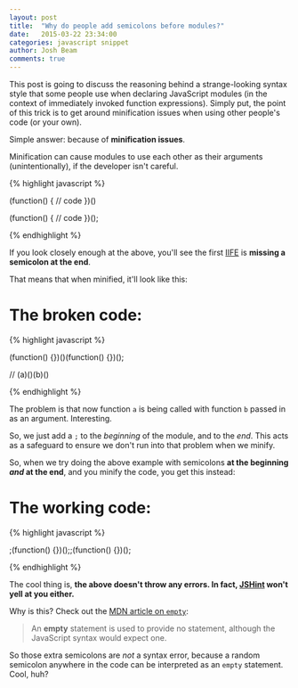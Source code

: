 ```yaml
---
layout: post
title:  "Why do people add semicolons before modules?"
date:   2015-03-22 23:34:00
categories: javascript snippet
author: Josh Beam
comments: true
---
```


<div class="note"><!--excerpt.start-->
This post is going to discuss the reasoning behind a strange-looking syntax style that some people use when declaring JavaScript modules (in the context of immediately invoked function expressions). Simply put, the point of this trick is to get around minification issues when using other people's code (or your own).<!--excerpt.end-->
</div>

Simple answer: because of **minification issues**.

Minification can cause modules to use each other as their arguments (unintentionally), if the developer isn't careful.

{% highlight javascript %}

(function() {
	// code
})()

(function() {
	// code	
})();

{% endhighlight %}

If you look closely enough at the above, you'll see the first <a href="http://benalman.com/news/2010/11/immediately-invoked-function-expression/">IIFE</a> is **missing a semicolon at the end**.

That means that when minified, it'll look like this:

# The broken code:

{% highlight javascript %}

(function() {})()(function() {})();

// (a)()(b)()

{% endhighlight %}

The problem is that now function `a` is being called with function `b` passed in as an argument. Interesting.

So, we just add a `;` to the *beginning* of the module, and to the *end*. This acts as a safeguard to ensure we don't run into that problem when we minify.

So, when we try doing the above example with semicolons **at the beginning *and* at the end**, and you minify the code, you get this instead:

# The working code:

{% highlight javascript %}

;(function() {})();;(function() {})();

{% endhighlight %}

The cool thing is, **the above doesn't throw any errors. In fact, <a href="http://jshint.com/">JSHint</a> won't yell at you either.**

Why is this? Check out the <a href="https://developer.mozilla.org/en-US/docs/Web/JavaScript/Reference/Statements/Empty">MDN article on `empty`</a>:

> An **empty** statement is used to provide no statement, although the JavaScript syntax would expect one.

So those extra semicolons are *not* a syntax error, because a random semicolon anywhere in the code can be interpreted as an `empty` statement. Cool, huh?


